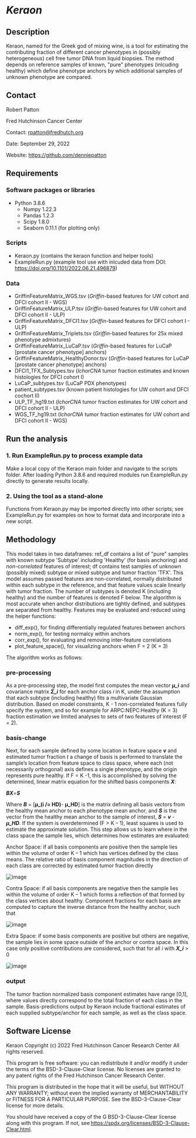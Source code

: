 # *Keraon*

## Description
Keraon, named for the Greek god of mixing wine, is a tool for estimating the contributing fraction of different cancer phenotypes in (possibly
heterogeneous) cell free tumor DNA from liquid biopsies. The method depends on reference samples of known, "pure" phenotypes (inlcuding healthy) which
define phenotype anchors by which additional samples of unknown phenotype are compared.

## Contact
Robert Patton

Fred Hutchinson Cancer Center

Contact: <rpatton@fredhutch.org>

Date: September 29, 2022

Website: https://github.com/denniepatton

## Requirements
### Software packages or libraries
  - Python 3.8.6
    - Numpy 1.22.3
    - Pandas 1.2.3
    - Scipy 1.8.0
    - Seaborn 0.11.1 (for plotting only)

### Scripts
  - Keraon.py (contains the keraon function and helper tools)
  - ExampleRun.py (example tool use with inlcuded data from DOI: https://doi.org/10.1101/2022.06.21.496879)

### Data
  - GriffinFeatureMatrix_WGS.tsv (*Griffin*-based features for UW cohort and DFCI cohort II - WGS)
  - GriffinFeatureMatrix_ULP.tsv (*Griffin*-based features for UW cohort and DFCI cohort II - ULP)
  - GriffinFeatureMatrix_DFCI1.tsv (*Griffin*-based features for DFCI cohort I - ULP)
  - GriffinFeatureMatrix_Triplets.tsv (*Griffin*-based features for 25x mixed phenotype admixtures)
  - GriffinFeatureMatrix_LuCaP.tsv (*Griffin*-based features for LuCaP [prostate cancer phenotype] anchors)
  - GriffinFeatureMatrix_HealthyDonor.tsv (*Griffin*-based features for LuCaP [prostate cancer phenotype] anchors)
  - DFCI1_TFX_Subtypes.tsv (*IchorCNA* tumor fraction estimates and known histologies for DFCI cohort I)
  - LuCaP_subtypes.tsv (LuCaP PDX phenotypes)
  - patient_subtypes.tsv (known patient histologies for UW cohort and DFCI cochort II)
  - ULP_TF_hg19.txt (*IchorCNA* tumor fraction estimates for UW cohort and DFCI cohort II - ULP)
  - WGS_TF_hg19.txt (*IchorCNA* tumor fraction estimates for UW cohort and DFCI cohort II - WGS)

## Run the analysis
### 1. Run ExampleRun.py to process example data
Make a local copy of the Keraon main folder and navigate to the scripts folder. After loading Python 3.8.6 and required modules
run ExampleRun.py directly to generate results locally. 

### 2. Using the tool as a stand-alone
Functions from Keraon.py may be imported directly into other scripts; see ExampleRun.py for examples on how to format data
and incorporate into a new script.

## Methodology
This model takes in two dataframes: ref_df contains a list of "pure" samples with known subtype 'Subtype'
including 'Healthy' (for basis anchoring) and *non-correlated* features of interest; df contains test samples of
unknown (possibly mixed) subtype or mixed subtype and tumor fraction 'TFX'. This model assumes passed features
are non-correlated, normally distributed within each subtype in the reference, and that feature values scale
linearly with tumor fraction. The number of subtypes is denoted K (including healthy) and the number of features
is denoted F below. The algorithm is most accurate when anchor distributions are tightly defined, and subtypes
are separated from healthy. Features may be evaluated and reduced using the helper functions:
  - diff_exp(), for finding differentially regulated features between anchors
  - norm_exp(), for testing normalcy within anchors
  - corr_exp(), for evaluating and removing inter-feature correlations
  - plot_feature_space(), for visualizing anchors when F = 2 (K = 3)
 
The algorithm works as follows:

### pre-processing
As a pre-processing step, the model first computes the mean vector ***μ_i*** and covariance matrix ***Σ_i*** for each anchor class _i_ in K, under the
assumption that each subtype (including healthy) fits a multivariate Gaussian distribution. Based on model constraints, K - 1 non-correlated features
fully specify the system, and so for example for ARPC:NEPC:Healthy (K = 3) fraction estimation we limited analyses to sets of two features of interest
(F = 2).

### basis-change
Next, for each sample defined by some location in feature space ***v*** and estimated tumor fraction _t_ a change of basis is performed to translate the
sample’s location from feature space to class space, where each (not necessarily orthogonal) axis defines a single phenotype, and the origin represents
pure healthy. If F = K -1, this is accomplished by solving the determined, linear matrix equation for the shifted basis components ***X***:

***BX***=***S***

Where ***B*** = [**μ_(i /= HD)**- **μ_HD**] is the matrix defining all basis vectors from the healthy mean anchor to each phenotype mean anchor,
and ***S*** is the vector from the healthy mean anchor to the sample of interest, ***S*** = ***v*** - ***μ_HD***. If the system is overdetermined
(F > K – 1), least squares is used to estimate the approximate solution. This step allows us to learn where in the class space the sample lies, which
determines how estimates are evaluated:

Anchor Space: if all basis components are positive then the sample lies within the volume of order K – 1 which has vertices defined by the class means.
The relative ratio of basis component magnitudes in the direction of each class are corrected by estimated tumor fraction directly

![image](https://user-images.githubusercontent.com/68241581/193168565-cb7cf21a-9542-4ce6-8f3a-290bbdfb062a.png)

Contra Space: if all basis components are negative then the sample lies within the volume of order K – 1 which forms a reflection of that formed by the
class vertices about healthy. Component fractions for each basis are computed to capture the inverse distance from the healthy anchor, such that

![image](https://user-images.githubusercontent.com/68241581/193168578-cad69cc1-3578-45a8-91e3-b87b95efe58f.png)


Extra Space: if some basis components are positive but others are negative, the sample lies in some space outside of the anchor or contra space. In this
case only positive contributions are considered, such that for all _i_ with ***X_i*** > 0

![image](https://user-images.githubusercontent.com/68241581/193168718-1b2d261c-fdde-4213-9cc5-31a1b1a927e9.png)


### output

The tumor fraction normalized basis component estimates have range [0,1], where values directly correspond to the total fraction of each class in the
sample. Basis-predictions output by Keraon include fractional estimates of each supplied subtype/anchor for each sample, as well as the class space.

## Software License
Keraon Copyright (c) 2022 Fred Hutchinson Cancer Research Center
All rights reserved.

This program is free software: you can redistribute it and/or modify it under the terms of the BSD-3-Clause-Clear license. No licenses are granted to any
patent rights of the Fred Hutchinson Cancer Research Center.  

This program is distributed in the hope that it will be useful, but WITHOUT ANY WARRANTY; without even the implied warranty of MERCHANTABILITY or FITNESS
FOR A PARTICULAR PURPOSE. See the BSD-3-Clause-Clear license for more details.  

You should have received a copy of the G BSD-3-Clause-Clear license along with this program.
If not, see https://spdx.org/licenses/BSD-3-Clause-Clear.html. 

